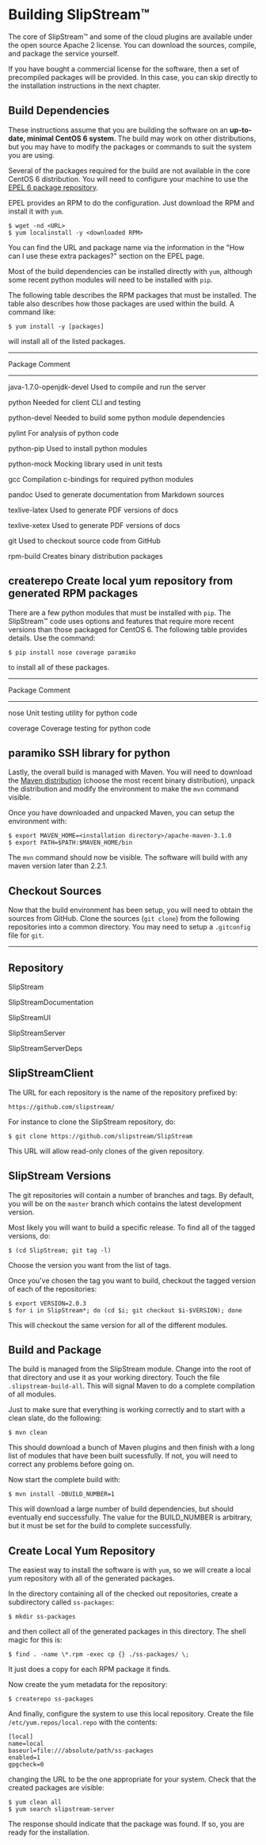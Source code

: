 
# Building SlipStream™

The core of SlipStream™ and some of the cloud plugins are available
under the open source Apache 2 license.  You can download the sources,
compile, and package the service yourself.

If you have bought a commercial license for the software, then a set
of precompiled packages will be provided.  In this case, you can skip
directly to the installation instructions in the next chapter.

## Build Dependencies

These instructions assume that you are building the software on an
**up-to-date, minimal CentOS 6 system**.  The build may work on other
distributions, but you may have to modify the packages or commands to
suit the system you are using.

Several of the packages required for the build are not available in
the core CentOS 6 distribution.  You will need to configure your
machine to use the [EPEL 6 package repository][epel].

EPEL provides an RPM to do the configuration.  Just download the RPM
and install it with `yum`.

    $ wget -nd <URL>
    $ yum localinstall -y <downloaded RPM>

You can find the URL and package name via the information in the "How
can I use these extra packages?" section on the EPEL page.

Most of the build dependencies can be installed directly with `yum`,
although some recent python modules will need to be installed with
`pip`.

The following table describes the RPM packages that must be
installed.  The table also describes how those packages are used
within the build.  A command like:

    $ yum install -y [packages]

will install all of the listed packages.

------------------------------------------------------------------
Package                   Comment
------------------------  ----------------------------------------
java-1.7.0-openjdk-devel  Used to compile and run the server

python                    Needed for client CLI and testing

python-devel              Needed to build some python module
                          dependencies

pylint                    For analysis of python code

python-pip                Used to install python modules

python-mock               Mocking library used in unit tests

gcc                       Compilation c-bindings for required
                          python modules

pandoc                    Used to generate documentation from
                          Markdown sources 

texlive-latex             Used to generate PDF versions of docs

texlive-xetex             Used to generate PDF versions of docs

git                       Used to checkout source code from 
                          GitHub

rpm-build                 Creates binary distribution packages

createrepo                Create local yum repository from 
                          generated RPM packages
------------------------------------------------------------------

There are a few python modules that must be installed with `pip`.  The
SlipStream™ code uses options and features that require more recent
versions than those packaged for CentOS 6.  The following table
provides details.  Use the command:

    $ pip install nose coverage paramiko

to install all of these packages.

------------------------------------------------------------------
Package                   Comment
------------------------  ----------------------------------------
nose                      Unit testing utility for python code

coverage                  Coverage testing for python code

paramiko                  SSH library for python
------------------------------------------------------------------

Lastly, the overall build is managed with Maven.  You will need to
download the [Maven distribution][mvn-download] (choose the most
recent binary distribution), unpack the distribution and modify the
environment to make the `mvn` command visible.

Once you have downloaded and unpacked Maven, you can setup the
environment with:

    $ export MAVEN_HOME=<installation directory>/apache-maven-3.1.0
    $ export PATH=$PATH:$MAVEN_HOME/bin

The `mvn` command should now be visible.  The software will build with
any maven version later than 2.2.1.

## Checkout Sources

Now that the build environment has been setup, you will need to obtain
the sources from GitHub.  Clone the sources (`git clone`) from the
following repositories into a common directory.  You may need to setup
a `.gitconfig` file for `git`. 

------------------------
Repository              
------------------------
SlipStream

SlipStreamDocumentation

SlipStreamUI

SlipStreamServer

SlipStreamServerDeps

SlipStreamClient
------------------------

The URL for each repository is the name of the repository prefixed by:

    https://github.com/slipstream/

For instance to clone the SlipStream repository, do:

    $ git clone https://github.com/slipstream/SlipStream

This URL will allow read-only clones of the given repository.

## SlipStream Versions

The git repositories will contain a number of branches and tags.  By
default, you will be on the `master` branch which contains the latest
development version.

Most likely you will want to build a specific release.  To find all of
the tagged versions, do:

    $ (cd SlipStream; git tag -l)

Choose the version you want from the list of tags.

Once you've chosen the tag you want to build, checkout the tagged
version of each of the repositories:

    $ export VERSION=2.0.3
    $ for i in SlipStream*; do (cd $i; git checkout $i-$VERSION); done

This will checkout the same version for all of the different modules.

## Build and Package

The build is managed from the SlipStream module.  Change into
the root of that directory and use it as your working directory.
Touch the file `.slipstream-build-all`.  This will signal Maven to do
a complete compilation of all modules.

Just to make sure that everything is working correctly and to start
with a clean slate, do the following:

    $ mvn clean

This should download a bunch of Maven plugins and then finish with a
long list of modules that have been built sucessfully.  If not, you
will need to correct any problems before going on.

Now start the complete build with:

    $ mvn install -DBUILD_NUMBER=1

This will download a large number of build dependencies, but should
eventually end successfully.  The value for the BUILD_NUMBER is
arbitrary, but it must be set for the build to complete successfully.

## Create Local Yum Repository

The easiest way to install the software is with `yum`, so we will
create a local yum repository with all of the generated packages.

In the directory containing all of the checked out repositories,
create a subdirectory called `ss-packages`:

    $ mkdir ss-packages

and then collect all of the generated packages in this directory.  The
shell magic for this is:

    $ find . -name \*.rpm -exec cp {} ./ss-packages/ \; 

It just does a copy for each RPM package it finds. 

Now create the yum metadata for the repository:

    $ createrepo ss-packages

And finally, configure the system to use this local repository.
Create the file `/etc/yum.repos/local.repo` with the contents:

    [local]
    name=local
    baseurl=file:///absolute/path/ss-packages
    enabled=1
    gpgcheck=0

changing the URL to be the one appropriate for your system.  Check
that the created packages are visible:

    $ yum clean all
    $ yum search slipstream-server

The response should indicate that the package was found.  If so, you
are ready for the installation. 


[epel]: http://fedoraproject.org/wiki/EPEL
[mvn-download]: http://maven.apache.org/download.cgi
